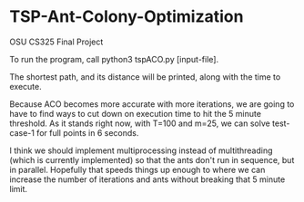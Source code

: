 # TSP-Ant-Colony-Optimization
OSU CS325 Final Project

To run the program, call python3 tspACO.py [input-file].

The shortest path, and its distance will be printed, along with the time to execute. 

Because ACO becomes more accurate with more iterations, we are going to have to find ways to cut down on execution time to hit the 5 minute threshold.
As it stands right now, with T=100 and m=25, we can solve test-case-1 for full points in 6 seconds.

I think we should implement multiprocessing instead of multithreading (which is currently implemented) so that the ants don't run in sequence, but in parallel.
Hopefully that speeds things up enough to where we can increase the number of iterations and ants without breaking that 5 minute limit.
